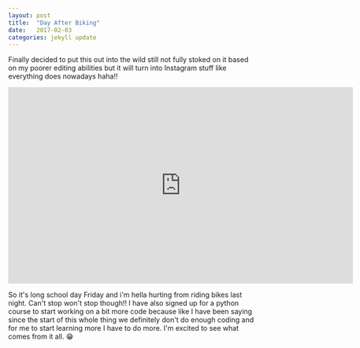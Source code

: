 ```yaml
---
layout: post
title:  "Day After Biking"
date:   2017-02-03
categories: jekyll update
---
```

Finally decided to put this out into the wild still not fully stoked on it based on my poorer editing abilities but it will turn into Instagram stuff like everything does nowadays haha!!

<iframe class="myvid" width="700" height="400" src="https://www.youtube.com/embed/MstppfGkyfg" frameborder="0" allowfullscreen></iframe>

So it's long school day Friday and i'm hella hurting from riding bikes last night. Can't stop won't stop though!! I have also signed up for a python course to start working on a bit more code because like I have been saying since the start of this whole thing we definitely don't do enough coding and for me to start learning more I have to do more. I'm excited to see what comes from it all. 😁
